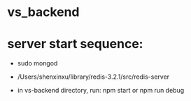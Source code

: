 # vs_backend

# server start sequence:

- sudo mongod


- /Users/shenxinxu/library/redis-3.2.1/src/redis-server



- in vs-backend directory, run:
  npm start 
  or 
  npm run debug 
  